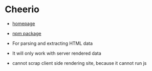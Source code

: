 # Cheerio

- [homepage](https://cheerio.js.org/)
- [npm package](https://www.npmjs.com/package/cheerio)

- For parsing and extracting HTML data
- It will only work with server rendered data
- cannot scrap client side rendering site, because it cannot run js
